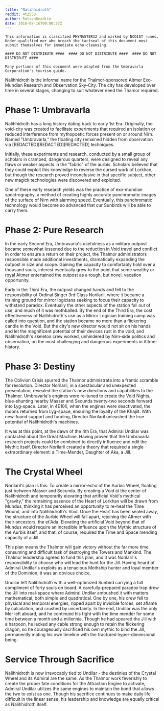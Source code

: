 ```yaml
---
title: "Nalihhidroth"
reddit: 4t2553
author: RottenDeadite
date: 2016-07-16T00:00:57Z
---
```


    This information is classified PHYNASTER32 and marked by NODIST runes.
    Under-qualified mer who breach the tactseal of this document must submit themselves for immediate echo-cleansing.

    #### DO NOT DISTRIBUTE ####  #### DO NOT DISTRIBUTE ####  #### DO NOT DISTRIBUTE ####

    Many portions of this document were adapted from the Umbravarla Corporation's tourism guide.

Nalihhidroth is the informal name for the Thalmor-sponsored Altmer Exo-Mundian Research and Observation Sky-City.  The city has developed over time in several stages, changing to suit whatever need the Thamor required.

# Phase 1: Umbravarla

Nalihhidroth has a long history dating back to early 1st Era.  Originally, the void-city was created to facilitate experiments that required an isolation or reduced interference from mythopoetic forces present on or around Nirn.  Named "Umbravarla," the floating city remained hidden from observation via [REDACTED][REDACTED][REDACTED] techniques.

Initially, these experiments and research, conducted by a small group of scholars in cramped, dangerous quarters, were designed to reveal any flaws or weaker aspects in the "fabric" of the aurbis.  Scholars believed that they could exploit this knowledge to reverse the cursed work of Lorkhan, but though the research proved inconclusive in that specific subject, other new magick technologies were discovered and exploited.

One of these early research yields was the practice of exo-mundian spectrography, a method of creating highly accurate panchromatic images of the surface of Nirn with alarming speed.  Eventually, this panchromatic technology would become so advanced that our Sunbirds will be able to carry them.

# Phase 2: Pure Research

In the early Second Era, Umbravarla's usefulness as a military outpost became somewhat lessened due to the reduction in Void travel and conflict.  In order to ensure a return on their project, the Thalmor administrators responsible made additional investments, dramatically expanding the outpost in size and scope.  Gaining the capacity to comfortably hold over a thousand souls, interest eventually grew to the point that some wealthy or royal Altmer entertained the outpost as a rough, but novel, vacation opportunity.

Early in the Third Era, the outpost changed hands and fell to the responsibility of Ordinal Singer 3rd Class Norilaril, where it became a training ground for mirror logicians seeking to focus their capacity to withstand paradox.  Eventually the other aspects of the station fall out of use, and much of it was mothballed.  By the end of the Third Era, the cost effectiveness of Nalihhidroth's use as a Mirror Logician training camp was called into question, and the station became no more than a flickering candle in the Void.  But the city's new director would not sit on his hands and let the magnificent potential of their devices rust in the void, and Nalihhidroth's skeleton crew worked, unhindered by Nirn-side politics and observation, on the most challenging and dangerous experiments in Altmer history.

# Phase 3: Destiny

The Oblivion Crisis spurred the Thalmor administrata into a frantic scramble for resolution.  Director Norilaril, in a spectacular and unexpected presentation, revealed the station's new directions and capabilities to the Thalmor.  Umbravarla's engines were re-tuned to create the Void Nights, blue-shunting nearby Masser and Secunda twenty-two seconds forward into Lyg-space.  Later, in 4E100, when the engines were deactivated, the moons returned from Lyg-space, ensuring the loyalty of the Khajiit.  With new-found support and funding, Director Norilaril unleashed the true potential of Nalihhidroth's machines.

It was at this point, at the dawn of the 4th Era, that Admiral Undilar was contacted about the Great Machine.  Having proven that the Umbravarla research projects could be combined to directly influence and edit the Mythic itself, Director Norilaril created a theory that required a single extraordinary element: a Time-Mender, Daughter of Aka, a Jill.

# The Crystal Wheel

Norilaril's plan is this:  To create a mirror-echo of the Aurbic Wheel, floating just between Masser and Secunda.  By creating a Void at the center of Nalihhidroth and temporarily elevating that artificial Void's mythical "gravity," the remaining essence of the Heart of Lorkhan will be drawn from Mundus, thinking it has perceived an opportunity to re-heal the Time Wound, and into Nalihhidroth's Void.  Once the Heart has been sealed away, the structure of the Aurbic Wheel will fall apart, rejoining the Altmer with their ancestors, the et'Ada.  Elevating the artificial Void beyond that of Mundus would require an incredible influence upon the Mythic structure of the Aurbis itself, and that, of course, required the Time and Space mending capacity of a Jill.

This plan means the Thalmor will gain victory without the far more time consuming and difficult task of destroying the Towers and Mankind.  The Thalmor leadership agreed to fund this plan, and it was Norilaril's responsibility to choose who will lead the hunt for the Jill.  Having heard of Admiral Undilar's exploits as a tenacious Mothship hunter and loyal member of the Dominion, it was an obvious choice.

Undilar left Nalihhidroth with a well-optimized Sunbird carrying a full compliment of forty souls on board. A carefully-prepared paradox trap drew the Jill into real-space where Admiral Undilar ambushed it with matters mathematical, both simple and quadratical. One by one, his crew fell to physical and temporal energies, ripped apart by invisible forces, set aflame by calculation, and crushed by uncertainty. In the end, Undilar was the only Mer left aboard, and he continued his fight with the time mender for some time between a month and a millennia. Though he had speared the Jill with a harpoon, he lacked any cable strong enough to retain the flickering dragon, so he courageously sacrificed his own mythic to bind the Jill, permanently mating his own timeline with the fractured hyper-dimensional being.

# Service Through Sacrifice

Nalihhidroth is now irrevocably tied to Undilar - the destinies of the Crystal Wheel and its Admiral are the same. As the Thalmor work feverishly to create the proper fate conditions for the Attraction Engine to activate, Admiral Undilar utilizes the same engines to maintain the bond that allows the two to exist as one. Though his sacrifice continues to make daily life difficult in the linear sense, his leadership and knowledge are equally critical as Nalihhidroth itself.


